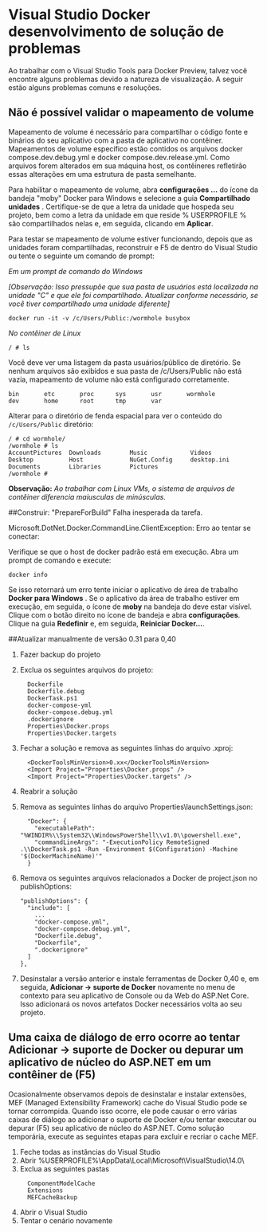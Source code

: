 <properties
   pageTitle="Solucionando problemas de erros de cliente Docker no Windows usando o Visual Studio | Microsoft Azure"
   description="Solucione problemas encontrados ao usar o Visual Studio para criar e implantar aplicativos web em Docker no Windows usando Visual Studio."
   services="azure-container-service"
   documentationCenter="na"
   authors="mlearned"
   manager="douge"
   editor="" />
<tags
   ms.service="multiple"
   ms.devlang="dotnet"
   ms.topic="article"
   ms.tgt_pltfrm="na"
   ms.workload="multiple"
   ms.date="06/08/2016"
   ms.author="allclark" />

# <a name="troubleshooting-visual-studio-docker-development"></a>Visual Studio Docker desenvolvimento de solução de problemas

Ao trabalhar com o Visual Studio Tools para Docker Preview, talvez você encontre alguns problemas devido a natureza de visualização.
A seguir estão alguns problemas comuns e resoluções.


## <a name="unable-to-validate-volume-mapping"></a>Não é possível validar o mapeamento de volume
Mapeamento de volume é necessário para compartilhar o código fonte e binários do seu aplicativo com a pasta de aplicativo no contêiner.  Mapeamentos de volume específico estão contidos os arquivos docker compose.dev.debug.yml e docker compose.dev.release.yml. Como arquivos forem alterados em sua máquina host, os contêineres refletirão essas alterações em uma estrutura de pasta semelhante.

Para habilitar o mapeamento de volume, abra **configurações …** do ícone da bandeja "moby" Docker para Windows e selecione a guia **Compartilhado unidades** .  Certifique-se de que a letra da unidade que hospeda seu projeto, bem como a letra da unidade em que reside % USERPROFILE % são compartilhados nelas e, em seguida, clicando em **Aplicar**.

Para testar se mapeamento de volume estiver funcionando, depois que as unidades foram compartilhadas, reconstruir e F5 de dentro do Visual Studio ou tente o seguinte um comando de prompt:

*Em um prompt de comando do Windows*

*[Observação: Isso pressupõe que sua pasta de usuários está localizada na unidade "C" e que ele foi compartilhado.  Atualizar conforme necessário, se você tiver compartilhado uma unidade diferente]*
```
docker run -it -v /c/Users/Public:/wormhole busybox
```

*No contêiner de Linux*

```
/ # ls
```

Você deve ver uma listagem da pasta usuários/público de diretório.
Se nenhum arquivos são exibidos e sua pasta de /c/Users/Public não está vazia, mapeamento de volume não está configurado corretamente. 

```
bin       etc       proc      sys       usr       wormhole
dev       home      root      tmp       var
```

Alterar para o diretório de fenda espacial para ver o conteúdo do `/c/Users/Public` diretório:

```
/ # cd wormhole/
/wormhole # ls
AccountPictures  Downloads        Music            Videos
Desktop          Host             NuGet.Config     desktop.ini
Documents        Libraries        Pictures
/wormhole #
```

**Observação:** *Ao trabalhar com Linux VMs, o sistema de arquivos de contêiner diferencia maiusculas de minúsculas.*

##<a name="build--prepareforbuild-task-failed-unexpectedly"></a>Construir: "PrepareForBuild" Falha inesperada da tarefa.

Microsoft.DotNet.Docker.CommandLine.ClientException: Erro ao tentar se conectar:

Verifique se que o host de docker padrão está em execução. Abra um prompt de comando e execute:

```
docker info
```

Se isso retornará um erro tente iniciar o aplicativo de área de trabalho **Docker para Windows** .  Se o aplicativo da área de trabalho estiver em execução, em seguida, o ícone de **moby** na bandeja do deve estar visível. Clique com o botão direito no ícone de bandeja e abra **configurações**.  Clique na guia **Redefinir** e, em seguida, **Reiniciar Docker...**.

##<a name="manually-upgrading-from-version-031-to-040"></a>Atualizar manualmente de versão 0.31 para 0,40


1. Fazer backup do projeto
1. Exclua os seguintes arquivos do projeto:

    ```
      Dockerfile
      Dockerfile.debug
      DockerTask.ps1
      docker-compose-yml
      docker-compose.debug.yml
      .dockerignore
      Properties\Docker.props
      Properties\Docker.targets
    ```

1. Fechar a solução e remova as seguintes linhas do arquivo .xproj:

    ```
      <DockerToolsMinVersion>0.xx</DockerToolsMinVersion>
      <Import Project="Properties\Docker.props" />
      <Import Project="Properties\Docker.targets" />
    ```

1. Reabrir a solução
1. Remova as seguintes linhas do arquivo Properties\launchSettings.json:

    ```
      "Docker": {
        "executablePath": "%WINDIR%\\System32\\WindowsPowerShell\\v1.0\\powershell.exe",
        "commandLineArgs": "-ExecutionPolicy RemoteSigned .\\DockerTask.ps1 -Run -Environment $(Configuration) -Machine '$(DockerMachineName)'"
      }
    ```

1. Remova os seguintes arquivos relacionados a Docker de project.json no publishOptions:

    ```
    "publishOptions": {
      "include": [
        ...
        "docker-compose.yml",
        "docker-compose.debug.yml",
        "Dockerfile.debug",
        "Dockerfile",
        ".dockerignore"
      ]
    },
    ```

1. Desinstalar a versão anterior e instale ferramentas de Docker 0,40 e, em seguida, **Adicionar -> suporte de Docker** novamente no menu de contexto para seu aplicativo de Console ou da Web do ASP.Net Core. Isso adicionará os novos artefatos Docker necessários volta ao seu projeto. 

## <a name="an-error-dialog-occurs-when-attempting-to-add-docker-support-or-debug-f5-an-aspnet-core-application-in-a-container"></a>Uma caixa de diálogo de erro ocorre ao tentar **Adicionar -> suporte de Docker** ou depurar um aplicativo de núcleo do ASP.NET em um contêiner de (F5)

Ocasionalmente observamos depois de desinstalar e instalar extensões, MEF (Managed Extensibility Framework) cache do Visual Studio pode se tornar corrompida. Quando isso ocorre, ele pode causar o erro várias caixas de diálogo ao adicionar o suporte de Docker e/ou tentar executar ou depurar (F5) seu aplicativo de núcleo do ASP.NET. Como solução temporária, execute as seguintes etapas para excluir e recriar o cache MEF.

1. Feche todas as instâncias do Visual Studio
1. Abrir %USERPROFILE%\AppData\Local\Microsoft\VisualStudio\14.0\
1. Exclua as seguintes pastas
     ```
       ComponentModelCache
       Extensions
       MEFCacheBackup
    ```
1. Abrir o Visual Studio
1. Tentar o cenário novamente 
